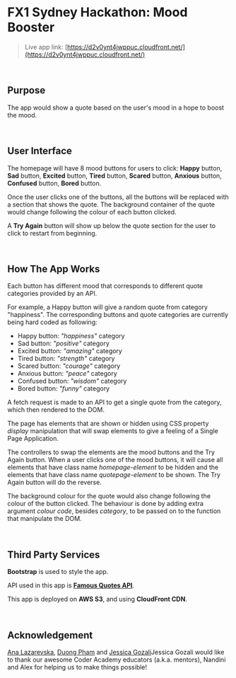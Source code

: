 # FX1 Sydney Hackathon: Mood Booster

>
> Live app link: [https://d2v0ynt4jwppuc.cloudfront.net/](https://d2v0ynt4jwppuc.cloudfront.net/)
>

&nbsp;  

## Purpose

The app would show a quote based on the user's mood in a hope to boost the mood.

&nbsp;  

## User Interface

The homepage will have 8 mood buttons for users to click: **Happy** button, **Sad** button, **Excited** button, **Tired** button, **Scared** button, **Anxious** button, **Confused** button, **Bored** button.

Once the user clicks one of the buttons, all the buttons will be replaced with a section that shows the quote. The background container of the quote would change following the colour of each button clicked.

A **Try Again** button will show up below the quote section for the user to click to restart from beginning.

&nbsp;  

## How The App Works

Each button has different mood that corresponds to different quote categories provided by an API.

For example, a Happy button will give a random quote from category "happiness". The corresponding buttons and quote categories are currently being hard coded as following:

- Happy button: *"happiness"* category
- Sad button: *"positive"* category
- Excited button: *"amazing"* category
- Tired button: *"strength"* category
- Scared button: *"courage"* category
- Anxious button: *"peace"* category
- Confused button: *"wisdom"* category
- Bored button: *"funny"* category

A fetch request is made to an API to get a single quote from the category, which then rendered to the DOM.

The page has elements that are shown or hidden using CSS property *display* manipulation that will swap elements to give a feeling of a Single Page Application.

The controllers to swap the elements are the mood buttons and the Try Again button. When a user clicks one of the mood buttons, it will cause all elements that have class name *homepage-element* to be hidden and the elements that have class name *quotepage-element* to be shown. The Try Again button will do the reverse.

The background colour for the quote would also change following the colour of the button clicked. The behaviour is done by adding extra argument *colour code*, besides *category*, to be passed on to the function that manipulate the DOM.

&nbsp;  

## Third Party Services

**Bootstrap** is used to style the app.

API used in this app is [**Famous Quotes API**](https://rapidapi.com/saicoder/api/famous-quotes4/).

This app is deployed on **AWS S3**, and using **CloudFront CDN**.

&nbsp;  

## Acknowledgement

[Ana Lazarevska](https://github.com/aplazarevska), [Duong Pham](https://github.com/pduong987) and [Jessica Gozali](https://github.com/petitejess)Jessica Gozali would like to thank our awesome Coder Academy educators (a.k.a. mentors), Nandini and Alex for helping us to make things possible!
